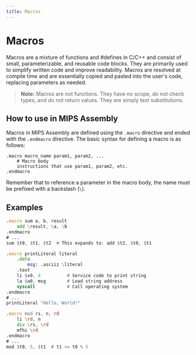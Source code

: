 ```yaml
---
title: Macros
---
```


# Macros

Macros are a mixture of functions and #defines in C/C++ and consist of small, parameterizable, and reusable code blocks. They are primarily used to simplify written code and improve readability. Macros are resolved at compile time and are essentially copied and pasted into the user's code, replacing parameters as needed.

> **Note:** Macros are not functions. They have no scope, do not check types, and do not return values. They are simply text substitutions.

## How to use in MIPS Assembly
Macros in MIPS Assembly are defined using the `.macro` directive and ended with the `.endmacro` directive. The basic syntax for defining a macro is as follows:

```assembly
.macro macro_name param1, param2, ...
    # Macro body
    instructions that use param1, param2, etc.
.endmacro
```

Remember that to reference a parameter in the macro body, the name must be prefixed with a backslash (`\`).

## Examples

```asm
.macro sum a, b, result
    add \result, \a, \b
.endmacro
# ...
sum $t0, $t1, $t2  # This expands to: add $t2, $t0, $t1
```

```asm
.macro printLiteral literal
    .data
        msg: .asciiz \literal
    .text
    li $v0, 4          # Service code to print string
    la $a0, msg        # Load string address
    syscall            # Call operating system
.endmacro
# ...
printLiteral "Hello, World!"
```

```asm
.macro mod rs, n, rd
    li \rd, n
    div \rs, \rd
    mfhi \rd
.endmacro
# ...
mod $t0, 5, $t1  # t1 <= t0 % 5
```
